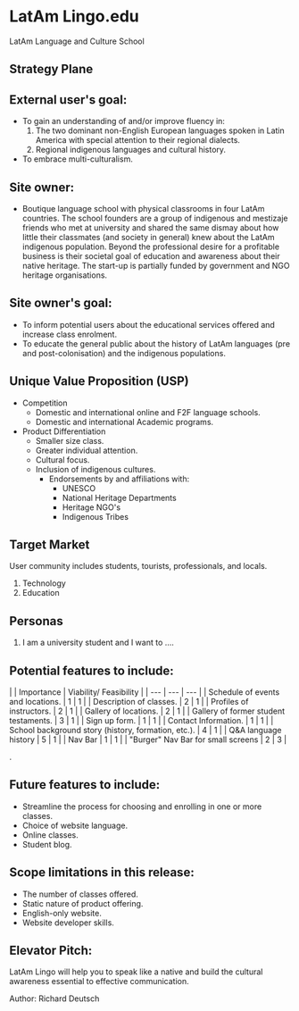 # LatAm Lingo.edu
 LatAm Language and Culture School

## Strategy Plane

## External user's goal:

- To gain an understanding of and/or improve fluency in:
  1. The two dominant non-English European languages spoken in Latin America with special attention to their regional dialects.
  2. Regional indigenous languages and cultural history.
- To embrace multi-culturalism.

## Site owner:

- Boutique language school with physical classrooms in four LatAm countries. The school founders are a group of indigenous and mestizaje friends who met at university and shared the same dismay about how little their classmates (and society in general) knew about the LatAm indigenous population. Beyond the professional desire for a profitable business is their societal goal of education and awareness about their native heritage. The start-up is partially funded by government and NGO heritage organisations.

## Site owner's goal:

- To inform potential users about the educational services offered and increase class enrolment.
- To educate the general public about the history of LatAm languages (pre and post-colonisation) and the indigenous populations.

## Unique Value Proposition (USP)

- Competition
  - Domestic and international online and F2F language schools.
  - Domestic and international Academic programs.
- Product Differentiation
  - Smaller size class.
  - Greater individual attention.
  - Cultural focus.
  - Inclusion of indigenous cultures.
    - Endorsements by and affiliations with:
      - UNESCO
      - National Heritage Departments
      - Heritage NGO's
      - Indigenous Tribes

## Target Market

User community includes students, tourists, professionals, and locals.

1. Technology
2. Education

## Personas

1. I am a university student and I want to ….

## Potential features to include:

|
 | Importance | Viability/
 Feasibility |
| --- | --- | --- |
| Schedule of events and locations. | 1 | 1 |
| Description of classes. | 2 | 1 |
| Profiles of instructors. | 2 | 1 |
| Gallery of locations. | 2 | 1 |
| Gallery of former student testaments. | 3 | 1 |
| Sign up form. | 1 | 1 |
| Contact Information. | 1 | 1 |
| School background story (history, formation, etc.). | 4 | 1 |
| Q&A language history | 5 | 1 |
| Nav Bar | 1 | 1 |
| "Burger" Nav Bar for small screens | 2 | 3 |

.

## Future features to include:

- Streamline the process for choosing and enrolling in one or more classes.
- Choice of website language.
- Online classes.
- Student blog.

## Scope limitations in this release:

- The number of classes offered.
- Static nature of product offering.
- English-only website.
- Website developer skills.

## Elevator Pitch:

LatAm Lingo will help you to speak like a native and build the cultural awareness essential to effective communication.

Author: Richard Deutsch
